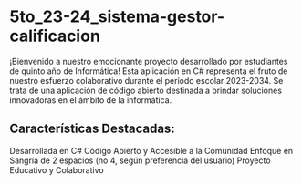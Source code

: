 # 5to_23-24_sistema-gestor-calificacion
¡Bienvenido a nuestro emocionante proyecto desarrollado por estudiantes de quinto año de Informática! Esta aplicación en C# representa el fruto de nuestro esfuerzo colaborativo durante el período escolar 2023-2034. Se trata de una aplicación de código abierto destinada a brindar soluciones innovadoras en el ámbito de la informática.

## Características Destacadas:
Desarrollada en C#
Código Abierto y Accesible a la Comunidad
Enfoque en Sangría de 2 espacios (no 4, según preferencia del usuario)
Proyecto Educativo y Colaborativo
